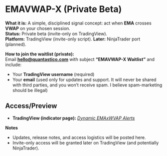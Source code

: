 # EMAVWAP-X (Private Beta)

**What it is:** A simple, disciplined signal concept: act when **EMA** crosses **VWAP** on your chosen session.  
**Status:** Private beta (invite-only on TradingView).  
**Platform:** TradingView (invite-only script). **Later:** NinjaTrader port (planned).

**How to join the waitlist (private):**  
Email **hello@quantastico.com** with subject **“EMAVWAP-X Waitlist”** and include:  
- Your **TradingView username** (required)  
- Your **email** (used only for updates and support. It will never be shared with third parties, and you won’t receive spam. I believe spam-marketing should be illegal)

## Access/Preview 

- **TradingView (indicator page):** [_Dynamic EMAxWVAP Alerts_  ](https://www.tradingview.com/script/qFRIeiJQ-Dynamic-EMA-x-VWAP-Alerts/)

**Notes**  
- Updates, release notes, and access logistics will be posted here.  
- Invite-only access will be granted later on TradingView (and potentially NinjaTrader).
